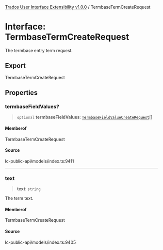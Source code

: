 [Trados User Interface Extensibility v1.0.0](../wiki/globals) / TermbaseTermCreateRequest

# Interface: TermbaseTermCreateRequest

The termbase entry term request.

## Export

TermbaseTermCreateRequest

## Properties

### termbaseFieldValues?

> `optional` **termbaseFieldValues**: [`TermbaseFieldValueCreateRequest`](../wiki/Interface.TermbaseFieldValueCreateRequest)[]

#### Memberof

TermbaseTermCreateRequest

#### Source

lc-public-api/models/index.ts:9411

***

### text

> **text**: `string`

The term text.

#### Memberof

TermbaseTermCreateRequest

#### Source

lc-public-api/models/index.ts:9405
